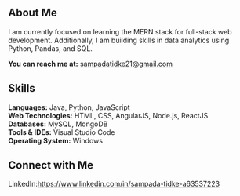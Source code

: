 
## About Me
I am currently focused on learning the MERN stack for full-stack web development. 
Additionally, I am building skills in data analytics using Python, Pandas, and SQL.  

**You can reach me at:** sampadatidke21@gmail.com

## Skills
**Languages:** Java, Python, JavaScript  
**Web Technologies:** HTML, CSS, AngularJS, Node.js, ReactJS  
**Databases:** MySQL, MongoDB  
**Tools & IDEs:** Visual Studio Code  
**Operating System:** Windows

## Connect with Me
LinkedIn:https://www.linkedin.com/in/sampada-tidke-a63537223
